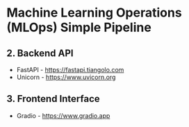 # Machine Learning Operations (MLOps) Simple Pipeline

## 2. Backend API
- FastAPI - https://fastapi.tiangolo.com
- Unicorn - https://www.uvicorn.org

## 3. Frontend Interface
- Gradio - https://www.gradio.app
